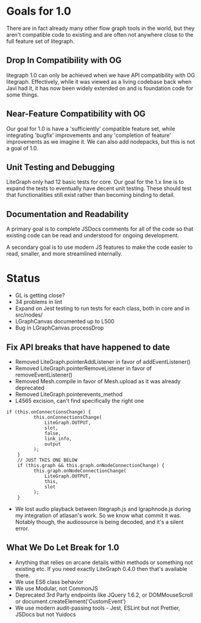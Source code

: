 
# Goals for 1.0

There are in fact already many other flow graph tools in the world, but they aren't compatible code to
existing and are often not anywhere close to the full feature set of litegraph.

## Drop In Compatibility with OG

litegraph 1.0 can only be achieved when we have API compatibility with OG litegraph.  Effectively, while
it was viewed as a living codebase back when Javi had it, it has now been widely extended on and is
foundation code for some things.

## Near-Feature Compatibility with OG

Our goal for 1.0 is have a 'sufficiently' compatible feature set, while integrating 'bugfix' improvements
and any 'completion of feature' improvements as we imagine it.  We can also add nodepacks, but this is not
a goal of 1.0.

## Unit Testing and Debugging

LiteGraph only had 12 basic tests for core.  Our goal for the 1.x line is to expand the tests
to eventually have decent unit testing.  These should test that functionalities still exist
rather than becoming binding to detail.

## Documentation and Readability

A primary goal is to complete JSDocs comments for all of the code so that existing code can be read
and understood for ongoing development.

A secondary goal is to use modern JS features to make the code easier to read, smaller, and more streamlined internally.

# Status

* GL is getting close?
* 34 problems in lint
* Expand on Jest testing to run tests for each class, both in core and in src/nodes/
* LGraphCanvas documented up to L500
* Bug in LGraphCanvas.processDrop

## Fix API breaks that have happened to date

* Removed LiteGraph.pointerAddListener in favor of addEventListener()
* Removed LiteGraph.pointerRemoveListener in favor of removeEventListener()
* Removed Mesh.compile in favor of Mesh.upload as it was already deprecated
* Removed LiteGraph.pointerevents_method
* L4565 excision, can't find specifically the right one
```
if (this.onConnectionsChange) {
		  this.onConnectionsChange(
		      LiteGraph.OUTPUT,
		      slot,
		      false,
		      link_info,
		      output
		  );
	}
	// JUST THIS ONE BELOW
	if (this.graph && this.graph.onNodeConnectionChange) {
		  this.graph.onNodeConnectionChange(
		      LiteGraph.OUTPUT,
		      this,
		      slot
		  );
	}
```
* We lost audio playback between litegraph.js and lgraphnode.js during my integration of atlasan's work.
So we know what commit it was.  Notably though, the audiosource is being decoded, and it's a silent error.

## What We Do Let Break for 1.0

* Anything that relies on arcane details within methods or something not existing etc.  If you need exactly
  LiteGraph 0.4.0 then that's available there.
* We use ES6 class behavior
* We use Modular, not CommonJS
* Deprecated 3rd Party endpoints like JQuery 1.6.2, or DOMMouseScroll or document.createElement('CustomEvent')
* We use modern audit-passing tools - Jest, ESLint but not Prettier, JSDocs but not Yuidocs

